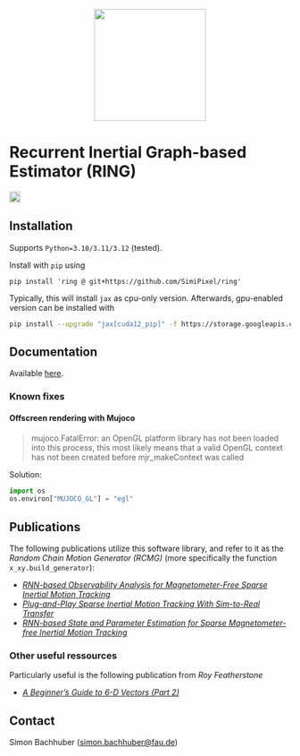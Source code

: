 <p align="center">
<img src="https://raw.githubusercontent.com/SimiPixel/x_xy_v2/main/docs/img/icon.svg" height="200" />
</p>

# Recurrent Inertial Graph-based Estimator (RING)
<img src="https://raw.githubusercontent.com/SimiPixel/x_xy_v2/main/docs/img/coverage_badge.svg" height="20" />

## Installation

Supports `Python=3.10/3.11/3.12` (tested).

Install with `pip` using

`pip install 'ring @ git+https://github.com/SimiPixel/ring'`

Typically, this will install `jax` as cpu-only version. Afterwards, gpu-enabled version can be installed with
```bash
pip install --upgrade "jax[cuda12_pip]" -f https://storage.googleapis.com/jax-releases/jax_cuda_releases.html
```

## Documentation

Available [here](https://simipixel.github.io/ring/).

### Known fixes

#### Offscreen rendering with Mujoco

> mujoco.FatalError: an OpenGL platform library has not been loaded into this process, this most likely means that a valid OpenGL context has not been created before mjr_makeContext was called

Solution:

```python
import os
os.environ["MUJOCO_GL"] = "egl"
```

## Publications

The following publications utilize this software library, and refer to it as the *Random Chain Motion Generator (RCMG)* (more specifically the function `x_xy.build_generator`):

- [*RNN-based Observability Analysis for Magnetometer-Free Sparse Inertial Motion Tracking*](https://ieeexplore.ieee.org/document/9841375)
- [*Plug-and-Play Sparse Inertial Motion Tracking With Sim-to-Real Transfer*](https://ieeexplore.ieee.org/document/10225275)
- [*RNN-based State and Parameter Estimation for Sparse Magnetometer-free Inertial Motion Tracking*](https://www.journals.infinite-science.de/index.php/automed/article/view/745)

### Other useful ressources

Particularly useful is the following publication from *Roy Featherstone*
- [*A Beginner’s Guide to 6-D Vectors (Part 2)*](https://ieeexplore.ieee.org/document/5663690)

## Contact

Simon Bachhuber (simon.bachhuber@fau.de)
